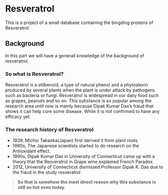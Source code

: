 # Resveratrol
This is a project of a small database containing the bingding proteins of Resveratrol.
## Background
In this part we will have a generall knowledge of the background of resveratrol.
### So what is Resveratrol?
Resveratrol is a stilbenoid, a type of natural phenol and a phytoalexin produced by several plants when the plant is under attack by pathogens such as bacteria or fungi. Resveratrol is widespread in our daily food such as grapes, peanuts and so on. This substance is so popular among the research area until now is mainly because Dipak Kumar Das’s fraud that shows it can help cure some disease. While it is not confirmed to have any efficacy yet.
### The research history of Resveratrol
- 1939, Michio Takaoka(Japan) first derived it from plant roots.
- 1980s, The Japanese scientists started to do research on the Antioxidant effect.
- 1990s, Dipak Kumar Das in University of Connecticut came up with a theory that the Resveratrol in Grape wine explained French Paradox.
- 2012, University of Connecticut dismissed Professor Dipak K. Das due to the fraud in the study resveratrol
> **So that is somehow the most direct reason why this substance is still so hot even today.**
